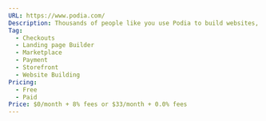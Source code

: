 ```yaml
---
URL: https://www.podia.com/
Description: Thousands of people like you use Podia to build websites, sell courses and digital products, and host communities. Podia is free. And when you grow, it has all the tools you’ll need along the way.
Tag:
  - Checkouts
  - Landing page Builder
  - Marketplace
  - Payment
  - Storefront
  - Website Building
Pricing:
  - Free
  - Paid
Price: $0/month + 8% fees or $33/month + 0.0% fees
---
```

